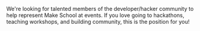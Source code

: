 We're looking for talented members of the developer/hacker community to help represent Make School at events. If you love going to hackathons, teaching workshops, and building community, this is the position for you!  